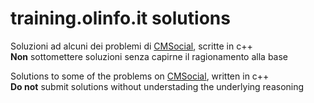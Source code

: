 # training.olinfo.it solutions
Soluzioni ad alcuni dei problemi di [CMSocial], scritte in c++  
**Non** sottomettere soluzioni senza capirne il ragionamento alla base

Solutions to some of the problems on [CMSocial], written in c++  
**Do not** submit solutions without understading the underlying reasoning

[CMSocial]: https://training.olinfo.it
